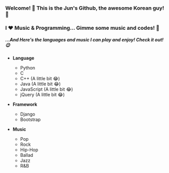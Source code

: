 ### Welcome! 👋  This is the Jun's Github, the awesome Korean guy! 🤘
### I ❤ Music & Programming... Gimme some music and codes! 🤩

##### ...And Here's the languages and music I can play and enjoy! Check it out! 😉

- **Language**
  - Python
  - C
  - C++ (A little bit 😂)
  - Java (A little bit 😂)
  - JavaScript (A little bit 😂)
  - jQuery (A little bit 😂)

- **Framework**
  - Django 
  - Bootstrap
  
- **Music**
  - Pop
  - Rock
  - Hip-Hop
  - Ballad
  - Jazz
  - R&B


<!--
**Helloworld616/Helloworld616** is a ✨ _special_ ✨ repository because its `README.md` (this file) appears on your GitHub profile.

Here are some ideas to get you started:

- 🔭 I’m currently working on ...
- 🌱 I’m currently learning ...
- 👯 I’m looking to collaborate on ...
- 🤔 I’m looking for help with ...
- 💬 Ask me about ...
- 📫 How to reach me: ...
- 😄 Pronouns: ...
- ⚡ Fun fact: ...
-->
